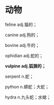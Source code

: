 # 动物

feline adj.猫的；

canine adj.狗的；

bovine adj.牛的；

ophidian adj.蛇的；

**vulpine adj.狐狸的；**

serpent n.蛇；

python n.蟒蛇；大蛇；

hydra n.九头蛇；水螅；

